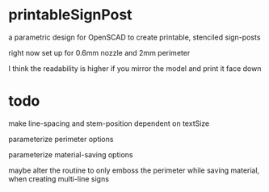 # printableSignPost
a parametric design for OpenSCAD to create printable, stenciled sign-posts

right now set up for 0.6mm nozzle and 2mm perimeter

I think the readability is higher if you mirror the model and print it face down

# todo
make line-spacing and stem-position dependent on textSize

parameterize perimeter options

parameterize material-saving options

maybe alter the routine to only emboss the perimeter while saving material, when creating multi-line signs
